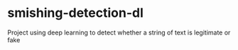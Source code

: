 # smishing-detection-dl
Project using deep learning to detect whether a string of text is legitimate or fake 
